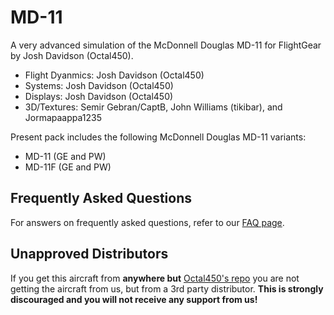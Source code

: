# MD-11
A very advanced simulation of the McDonnell Douglas MD-11 for FlightGear by Josh Davidson (Octal450).

- Flight Dyanmics: Josh Davidson (Octal450)
- Systems: Josh Davidson (Octal450)
- Displays: Josh Davidson (Octal450)
- 3D/Textures: Semir Gebran/CaptB, John Williams (tikibar), and Jormapaappa1235

Present pack includes the following McDonnell Douglas MD-11 variants:
- MD-11 (GE and PW)
- MD-11F (GE and PW)

## Frequently Asked Questions
For answers on frequently asked questions, refer to our [FAQ page](https://github.com/Octal450/MD-11/blob/master/FAQ.md).

## Unapproved Distributors
If you get this aircraft from **anywhere but** [Octal450's repo](https://github.com/Octal450/MD-11.git) you are not getting the aircraft from us, but from a 3rd party distributor. **This is strongly discouraged and you will not receive any support from us!**
